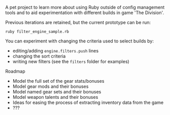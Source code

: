 A pet project to learn more about using Ruby outside of config management tools and to aid experimentation with
different builds in game 'The Division'.

Previous iterations are retained, but the current prototype can be run:

```ruby filter_engine_sample.rb```

You can experiment with changing the criteria used to select builds by:

- editing/adding ```engine.filters.push``` lines
- changing the sort criteria
- writing new filters (see the ```filters``` folder for examples)

Roadmap

- Model the full set of the gear stats/bonuses
- Model gear mods and their bonuses
- Model named gear sets and their bonuses
- Model weapon talents and their bonuses
- Ideas for easing the process of extracting inventory data from the game
- ???

